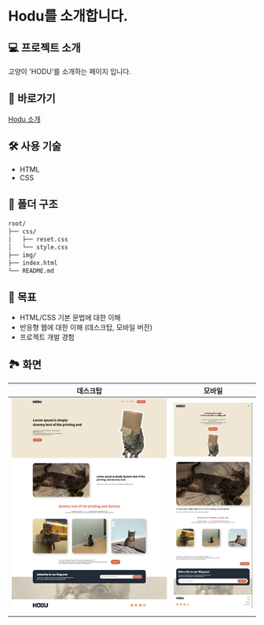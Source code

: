 # Hodu를 소개합니다.

## 💻 프로젝트 소개

고양이 'HODU'를 소개하는 페이지 입니다.

## 🚀 바로가기

[Hodu 소개](https://kumgold.github.io/oreumi-hodu/index.html)

## 🛠️ 사용 기술

-   HTML
-   CSS

## 📂 폴더 구조

```
root/
├── css/
│   ├── reset.css
│   └── style.css
├── img/
├── index.html
└── README.md
```

## 👀 목표

-   HTML/CSS 기본 문법에 대한 이해
-   반응형 웹에 대한 이해 (데스크탑, 모바일 버전)
-   프로젝트 개발 경험

## 🏞️ 화면

| 데스크탑                           | 모바일                            |
| ---------------------------------- | --------------------------------- |
| <img src="./img/desktop-main.png"> | <img src="./img/mobile-main.png"> |

